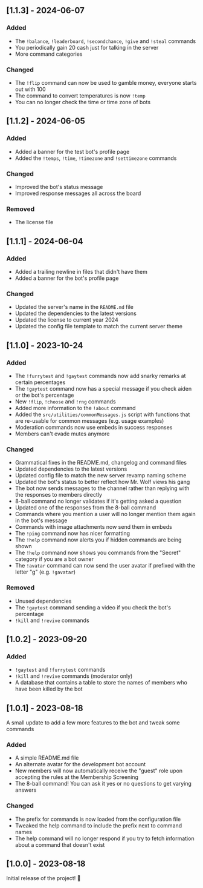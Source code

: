 ## [1.1.3] - 2024-06-07

### Added

- The `!balance`, `!leaderboard`, `!secondchance`, `!give` and `!steal` commands
- You periodically gain 20 cash just for talking in the server
- More command categories

### Changed

- The `!flip` command can now be used to gamble money, everyone starts out with 100
- The command to convert temperatures is now `!temp`
- You can no longer check the time or time zone of bots

## [1.1.2] - 2024-06-05

### Added

- Added a banner for the test bot's profile page
- Added the `!temps`, `!time`, `!timezone` and `!settimezone` commands

### Changed

- Improved the bot's status message
- Improved response messages all across the board

### Removed

- The license file

## [1.1.1] - 2024-06-04

### Added

- Added a trailing newline in files that didn't have them
- Added a banner for the bot's profile page

### Changed

- Updated the server's name in the `README.md` file
- Updated the dependencies to the latest versions
- Updated the license to current year 2024
- Updated the config file template to match the current server theme

## [1.1.0] - 2023-10-24

### Added

- The `!furrytest` and `!gaytest` commands now add snarky remarks at certain percentages
- The `!gaytest` command now has a special message if you check aiden or the bot's percentage
- New `!flip`, `!choose` and `!rng` commands
- Added more information to the `!about` command
- Added the `src/utilities/commonMessages.js` script with functions that are re-usable for common messages (e.g. usage examples)
- Moderation commands now use embeds in success responses
- Members can't evade mutes anymore

### Changed

- Grammatical fixes in the README.md, changelog and command files
- Updated dependencies to the latest versions
- Updated config file to match the new server revamp naming scheme
- Updated the bot's status to better reflect how Mr. Wolf views his gang
- The bot now sends messages to the channel rather than replying with the responses to members directly
- 8-ball command no longer validates if it's getting asked a question
- Updated one of the responses from the 8-ball command
- Commands where you mention a user will no longer mention them again in the bot's message
- Commands with image attachments now send them in embeds
- The `!ping` command now has nicer formatting
- The `!help` command now alerts you if hidden commands are being shown
- The `!help` command now shows you commands from the "Secret" category if you are a bot owner
- The `!avatar` command can now send the user avatar if prefixed with the letter "g" (e.g. `!gavatar`)

### Removed

- Unused dependencies
- The `!gaytest` command sending a video if you check the bot's percentage
- `!kill` and `!revive` commands

## [1.0.2] - 2023-09-20

### Added

- `!gaytest` and `!furrytest` commands
- `!kill` and `!revive` commands (moderator only)
- A database that contains a table to store the names of members who have been killed by the bot

## [1.0.1] - 2023-08-18

A small update to add a few more features to the bot and tweak some commands

### Added

- A simple README.md file
- An alternate avatar for the development bot account
- New members will now automatically receive the "guest" role upon accepting the rules at the Membership Screening
- The 8-ball command! You can ask it yes or no questions to get varying answers

### Changed

- The prefix for commands is now loaded from the configuration file
- Tweaked the help command to include the prefix next to command names
- The help command will no longer respond if you try to fetch information about a command that doesn't exist

## [1.0.0] - 2023-08-18
  
Initial release of the project! 🎉
